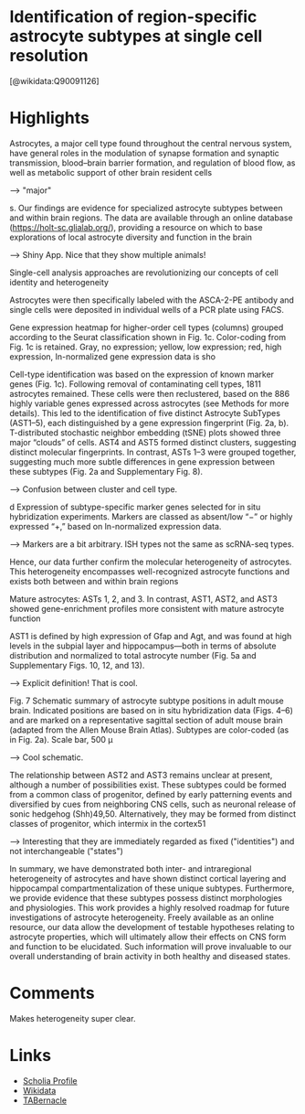 
Identification of region-specific astrocyte subtypes at single cell resolution
==============================================================================
  
  [@wikidata:Q90091126]  

# Highlights
Astrocytes, a major cell type found throughout the central nervous system, have general roles in the modulation of synapse formation and synaptic transmission, blood–brain barrier formation, and regulation of blood flow, as well as metabolic support of other brain resident cells

--> "major"

s. Our findings are evidence for specialized astrocyte subtypes between
and within brain regions. The data are available through an online database (https://holt-sc.glialab.org/), providing a resource on which to base explorations of local astrocyte diversity and function in the brain

--> Shiny App. Nice that they show multiple animals!

Single-cell analysis approaches are revolutionizing our concepts of cell identity and heterogeneity

Astrocytes were then specifically labeled with the ASCA-2-PE antibody and single cells were deposited in individual wells of a PCR plate using FACS.

Gene expression heatmap for higher-order cell types (columns) grouped according to the
Seurat classification shown in Fig. 1c. Color-coding from Fig. 1c is retained. Gray, no expression; yellow, low expression; red, high expression, In-normalized
gene expression data is sho

Cell-type identification was based on the expression of
known marker genes (Fig. 1c). Following removal of contaminating cell types, 1811 astrocytes remained. These cells were then
reclustered, based on the 886 highly variable genes expressed
across astrocytes (see Methods for more details). This led to the
identification of five distinct Astrocyte SubTypes (AST1–5), each
distinguished by a gene expression fingerprint (Fig. 2a, b).
T-distributed stochastic neighbor embedding (tSNE) plots
showed three major “clouds” of cells. AST4 and AST5 formed
distinct clusters, suggesting distinct molecular fingerprints. In
contrast, ASTs 1–3 were grouped together, suggesting much more
subtle differences in gene expression between these subtypes
(Fig. 2a and Supplementary Fig. 8).

--> Confusion between cluster and cell type.


d Expression
of subtype-specific marker genes selected for in situ hybridization experiments. Markers are classed as absent/low “−” or highly expressed “+,” based on
ln-normalized expression data.

--> Markers are a bit arbitrary. ISH types not the same as scRNA-seq types.

Hence, our data further confirm the molecular heterogeneity of
astrocytes. This heterogeneity encompasses well-recognized astrocyte functions and exists both between and within brain regions

Mature astrocytes: ASTs 1, 2, and 3. In contrast, AST1, AST2,
and AST3 showed gene-enrichment profiles more consistent with
mature astrocyte function

AST1 is defined by high expression of Gfap and Agt, and was
found at high levels in the subpial layer and hippocampus—both
in terms of absolute distribution and normalized to total astrocyte
number (Fig. 5a and Supplementary Figs. 10, 12, and 13). 

--> Explicit definition! That is cool.

Fig. 7 Schematic summary of astrocyte subtype positions in adult mouse brain. Indicated positions are based on in situ hybridization data (Figs. 4–6) and
are marked on a representative sagittal section of adult mouse brain (adapted from the Allen Mouse Brain Atlas). Subtypes are color-coded (as in Fig. 2a).
Scale bar, 500 µ

--> Cool schematic. 


The relationship between AST2 and AST3 remains unclear at
present, although a number of possibilities exist. These subtypes
could be formed from a common class of progenitor, defined by
early patterning events and diversified by cues from neighboring
CNS cells, such as neuronal release of sonic hedgehog (Shh)49,50.
Alternatively, they may be formed from distinct classes of progenitor, which intermix in the cortex51

--> Interesting that they are immediately regarded as fixed ("identities") and not interchangeable ("states")

In summary, we have demonstrated both inter- and intraregional heterogeneity of astrocytes and have shown distinct
cortical layering and hippocampal compartmentalization of these
unique subtypes. Furthermore, we provide evidence that these
subtypes possess distinct morphologies and physiologies. This
work provides a highly resolved roadmap for future investigations
of astrocyte heterogeneity. Freely available as an online resource,
our data allow the development of testable hypotheses relating to
astrocyte properties, which will ultimately allow their effects on
CNS form and function to be elucidated. Such information will
prove invaluable to our overall understanding of brain activity in
both healthy and diseased states.

# Comments

Makes heterogeneity super clear.

# Links
  
 * [Scholia Profile](https://scholia.toolforge.org/work/Q90091126)  
 * [Wikidata](https://www.wikidata.org/wiki/Q90091126)  
 * [TABernacle](https://tabernacle.toolforge.org/?#/tab/manual/Q90091126/P921%3BP4510)  
